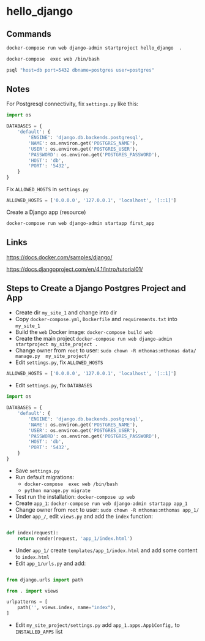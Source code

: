 # hello_django

## Commands

```bash
docker-compose run web django-admin startproject hello_django  .

docker-compose  exec web /bin/bash

psql "host=db port=5432 dbname=postgres user=postgres"
```

## Notes

For Postgresql connectivity, fix `settings.py` like this:

```python
import os

DATABASES = {
    'default': {
        'ENGINE': 'django.db.backends.postgresql',
        'NAME': os.environ.get('POSTGRES_NAME'),
        'USER': os.environ.get('POSTGRES_USER'),
        'PASSWORD': os.environ.get('POSTGRES_PASSWORD'),
        'HOST': 'db',
        'PORT': '5432',
    }
}
```

Fix `ALLOWED_HOSTS` in `settings.py`

```python
ALLOWED_HOSTS = ['0.0.0.0', '127.0.0.1', 'localhost', '[::1]']
```
Create a Django app (resource)

```bash
docker-compose run web django-admin startapp first_app
```


## Links

https://docs.docker.com/samples/django/

https://docs.djangoproject.com/en/4.1/intro/tutorial01/

## Steps to Create a Django Postgres Project and App

* Create dir `my_site_1` and change into dir
* Copy `docker-compose.yml`, `Dockerfile` and `requirements.txt` into `my_site_1`
* Build the `web` Docker image:  `docker-compose build web`
* Create the main project `docker-compose run web django-admin startproject my_site_project .`
* Change owner from `root` to user: `sudo chown -R mthomas:mthomas data/ manage.py  my_site_project/`
* Edit `settings.py`, fix `ALLOWED_HOSTS`

```python
ALLOWED_HOSTS = ['0.0.0.0', '127.0.0.1', 'localhost', '[::1]']
```
* Edit `settings.py`, fix `DATABASES`


```python
import os

DATABASES = {
    'default': {
        'ENGINE': 'django.db.backends.postgresql',
        'NAME': os.environ.get('POSTGRES_NAME'),
        'USER': os.environ.get('POSTGRES_USER'),
        'PASSWORD': os.environ.get('POSTGRES_PASSWORD'),
        'HOST': 'db',
        'PORT': '5432',
    }
}
```
* Save `settings.py`
* Run default migrations:
    * `docker-compose  exec web /bin/bash`
    * `python manage.py migrate`
* Test run the installation:  `docker-compose up web`
* Create `app_1`: `docker-compose run web django-admin startapp app_1`
* Change owner from `root` to user: `sudo chown -R mthomas:mthomas app_1/`
* Under `app_/`, edit `views.py` and add the `index` function:

```python

def index(request):
	return render(request, 'app_1/index.html')

```

* Under `app_1/` create `templates/app_1/index.html` and add some content to `index.html`
* Edit `app_1/urls.py` and add:

```python

from django.urls import path

from . import views

urlpatterns = [
	path('', views.index, name="index"),
]

```

* Edit `my_site_project/settings.py` add `app_1.apps.App1Config,` to `INSTALLED_APPS` list




